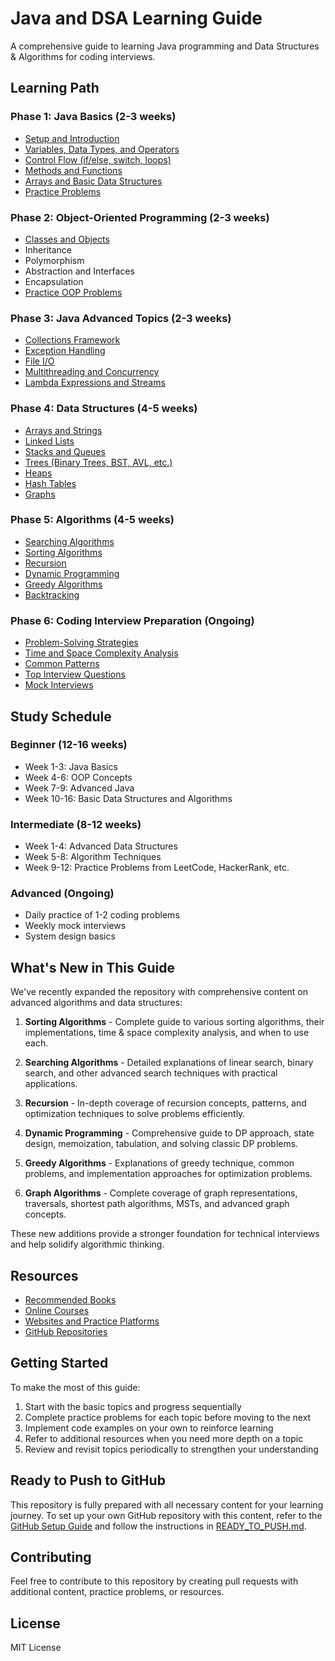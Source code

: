 # Java and DSA Learning Guide

A comprehensive guide to learning Java programming and Data Structures & Algorithms for coding interviews.

## Learning Path

### Phase 1: Java Basics (2-3 weeks)
- [Setup and Introduction](/basics/01-setup-intro.md)
- [Variables, Data Types, and Operators](/basics/02-variables-datatypes.md)
- [Control Flow (if/else, switch, loops)](/basics/03-control-flow.md)
- [Methods and Functions](/basics/04-methods.md)
- [Arrays and Basic Data Structures](/basics/05-arrays.md)
- [Practice Problems](/basics/practice-problems.md)

### Phase 2: Object-Oriented Programming (2-3 weeks)
- [Classes and Objects](/oop/01-classes-objects.md)
- Inheritance
- Polymorphism
- Abstraction and Interfaces
- Encapsulation
- [Practice OOP Problems](/oop/practice-problems.md)

### Phase 3: Java Advanced Topics (2-3 weeks)
- [Collections Framework](/collections/README.md)
- [Exception Handling](/exceptions/README.md)
- [File I/O](/io/README.md)
- [Multithreading and Concurrency](/concurrency/README.md)
- [Lambda Expressions and Streams](/basics/functional-programming.md)

### Phase 4: Data Structures (4-5 weeks)
- [Arrays and Strings](/dsa/arrays/README.md)
- [Linked Lists](/dsa/linked-lists/README.md)
- [Stacks and Queues](/dsa/stacks-queues/README.md)
- [Trees (Binary Trees, BST, AVL, etc.)](/dsa/trees/README.md)
- [Heaps](/dsa/trees/heaps.md)
- [Hash Tables](/dsa/arrays/hash-tables.md)
- [Graphs](/dsa/graphs/README.md)

### Phase 5: Algorithms (4-5 weeks)
- [Searching Algorithms](/dsa/searching/README.md)
- [Sorting Algorithms](/dsa/sorting/README.md)
- [Recursion](/dsa/recursion/README.md)
- [Dynamic Programming](/dsa/dynamic-programming/README.md)
- [Greedy Algorithms](/dsa/greedy-algorithms/README.md)
- [Backtracking](/dsa/backtracking/README.md)

### Phase 6: Coding Interview Preparation (Ongoing)
- [Problem-Solving Strategies](/coding-challenges/strategies.md)
- [Time and Space Complexity Analysis](/dsa/complexity-analysis.md)
- [Common Patterns](/coding-challenges/patterns.md)
- [Top Interview Questions](/coding-challenges/top-questions.md)
- [Mock Interviews](/coding-challenges/mock-interviews.md)

## Study Schedule

### Beginner (12-16 weeks)
- Week 1-3: Java Basics
- Week 4-6: OOP Concepts
- Week 7-9: Advanced Java
- Week 10-16: Basic Data Structures and Algorithms

### Intermediate (8-12 weeks)
- Week 1-4: Advanced Data Structures
- Week 5-8: Algorithm Techniques
- Week 9-12: Practice Problems from LeetCode, HackerRank, etc.

### Advanced (Ongoing)
- Daily practice of 1-2 coding problems
- Weekly mock interviews
- System design basics

## What's New in This Guide

We've recently expanded the repository with comprehensive content on advanced algorithms and data structures:

1. **Sorting Algorithms** - Complete guide to various sorting algorithms, their implementations, time & space complexity analysis, and when to use each.

2. **Searching Algorithms** - Detailed explanations of linear search, binary search, and other advanced search techniques with practical applications.

3. **Recursion** - In-depth coverage of recursion concepts, patterns, and optimization techniques to solve problems efficiently.

4. **Dynamic Programming** - Comprehensive guide to DP approach, state design, memoization, tabulation, and solving classic DP problems.

5. **Greedy Algorithms** - Explanations of greedy technique, common problems, and implementation approaches for optimization problems.

6. **Graph Algorithms** - Complete coverage of graph representations, traversals, shortest path algorithms, MSTs, and advanced graph concepts.

These new additions provide a stronger foundation for technical interviews and help solidify algorithmic thinking.

## Resources
- [Recommended Books](/resources/books.md)
- [Online Courses](/resources/courses.md)
- [Websites and Practice Platforms](/resources/websites.md)
- [GitHub Repositories](/resources/github-repos.md)

## Getting Started

To make the most of this guide:

1. Start with the basic topics and progress sequentially
2. Complete practice problems for each topic before moving to the next
3. Implement code examples on your own to reinforce learning
4. Refer to additional resources when you need more depth on a topic
5. Review and revisit topics periodically to strengthen your understanding

## Ready to Push to GitHub

This repository is fully prepared with all necessary content for your learning journey. To set up your own GitHub repository with this content, refer to the [GitHub Setup Guide](/GITHUB_SETUP.md) and follow the instructions in [READY_TO_PUSH.md](/READY_TO_PUSH.md).

## Contributing
Feel free to contribute to this repository by creating pull requests with additional content, practice problems, or resources.

## License
MIT License